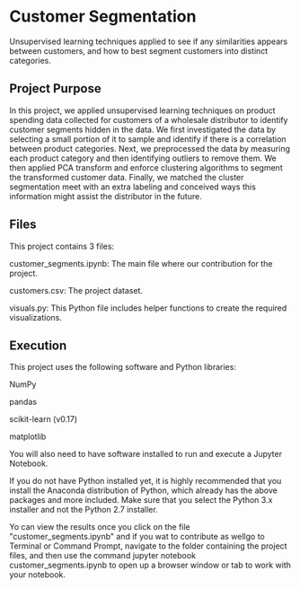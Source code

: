 # Customer Segmentation

Unsupervised learning techniques applied to see if any similarities appears between customers, and how to best segment customers into distinct categories.

## Project Purpose

In this project, we applied unsupervised learning techniques on product spending data collected for customers of a wholesale distributor to identify customer segments hidden in the data. We first investigated the data by selecting a small portion of it to sample and identify if there is a correlation between product categories. Next, we preprocessed the data by measuring each product category and then identifying outliers to remove them. We then applied PCA transform and enforce clustering algorithms to segment the transformed customer data. Finally, we matched the cluster segmentation meet with an extra labeling and conceived ways this information might assist the distributor in the future.

## Files

This project contains 3 files:

customer_segments.ipynb: The main file where our contribution for the project.

customers.csv: The project dataset.

visuals.py: This Python file includes helper functions to create the required visualizations.

## Execution

This project uses the following software and Python libraries:

NumPy

pandas

scikit-learn (v0.17)

matplotlib

You will also need to have software installed to run and execute a Jupyter Notebook.

If you do not have Python installed yet, it is highly recommended that you install the Anaconda distribution of Python, which already has the above packages and more included. Make sure that you select the Python 3.x installer and not the Python 2.7 installer.

Yo can view the results once you click on the file "customer_segments.ipynb" and if you wat to contribute as wellgo to Terminal or Command Prompt, navigate to the folder containing the project files, and then use the command jupyter notebook customer_segments.ipynb to open up a browser window or tab to work with your notebook.
